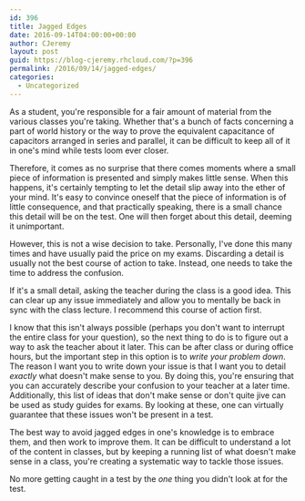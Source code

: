 ```yaml
---
id: 396
title: Jagged Edges
date: 2016-09-14T04:00:00+00:00
author: CJeremy
layout: post
guid: https://blog-cjeremy.rhcloud.com/?p=396
permalink: /2016/09/14/jagged-edges/
categories:
  - Uncategorized
---
```

As a student, you're responsible for a fair amount of material from the various classes you're taking. Whether that's a bunch of facts concerning a part of world history or the way to prove the equivalent capacitance of capacitors arranged in series and parallel, it can be difficult to keep all of it in one's mind while tests loom ever closer.

Therefore, it comes as no surprise that there comes moments where a small piece of information is presented and simply makes little sense. When this happens, it's certainly tempting to let the detail slip away into the ether of your mind. It's easy to convince oneself that the piece of information is of little consequence, and that practically speaking, there is a small chance this detail will be on the test. One will then forget about this detail, deeming it unimportant.

However, this is not a wise decision to take. Personally, I've done this many times and have usually paid the price on my exams. Discarding a detail is usually not the best course of action to take. Instead, one needs to take the time to address the confusion.

If it's a small detail, asking the teacher during the class is a good idea. This can clear up any issue immediately and allow you to mentally be back in sync with the class lecture. I recommend this course of action first.

I know that this isn't always possible (perhaps you don't want to interrupt the entire class for your question), so the next thing to do is to figure out a way to ask the teacher about it later. This can be after class or during office hours, but the important step in this option is to _write your problem down_. The reason I want you to write down your issue is that I want you to detail _exactly_ what doesn't make sense to you. By doing this, you're ensuring that you can accurately describe your confusion to your teacher at a later time. Additionally, this list of ideas that don't make sense or don't quite jive can be used as study guides for exams. By looking at these, one can virtually guarantee that these issues won't be present in a test.

The best way to avoid jagged edges in one's knowledge is to embrace them, and then work to improve them. It can be difficult to understand a lot of the content in classes, but by keeping a running list of what doesn't make sense in a class, you're creating a systematic way to tackle those issues.

No more getting caught in a test by the _one_ thing you didn't look at for the test.